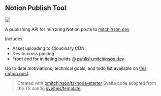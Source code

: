## Notion Publish Tool

![](https://s3.us-west-2.amazonaws.com/secure.notion-static.com/71b4cbcf-1773-4ce6-adbf-a266d2e9044f/WebsiteBannerNotion.png?X-Amz-Algorithm=AWS4-HMAC-SHA256&X-Amz-Content-Sha256=UNSIGNED-PAYLOAD&X-Amz-Credential=AKIAT73L2G45EIPT3X45%2F20220206%2Fus-west-2%2Fs3%2Faws4_request&X-Amz-Date=20220206T213840Z&X-Amz-Expires=86400&X-Amz-Signature=f7936e5d000e04fb956b8c3e009ba733d831b140d21c0048698aa2d0ed5aae60&X-Amz-SignedHeaders=host&response-content-disposition=filename%20%3D%22WebsiteBannerNotion.png%22&x-id=GetObject)

A publishing API for mirroring Notion posts to [mitchinson.dev](https://mitchinson.dev)

Includes:

-   Asset uploading to Cloudinary CDN
-   Dev.to cross posting
-   Front end for initiating builds @ [publish.mitchinson.dev](https://publish.mitchinson.dev)

Up to date motiviations, technical goals, and todo list available on [this notion post](https://bmitchinson.notion.site/Posting-From-Notion-5200a0e922e34c999a4f0128b2933f75).

> Created with [bmitchinson/ts-node-starter](https://github.com/bmitchinson/ts-node-starter)
> Svelte code adapted from the TS config [sveltejs/template](https://github.com/sveltejs/template)
